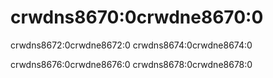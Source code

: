 # crwdns8670:0crwdne8670:0

crwdns8672:0crwdne8672:0 crwdns8674:0crwdne8674:0

crwdns8676:0crwdne8676:0 crwdns8678:0crwdne8678:0